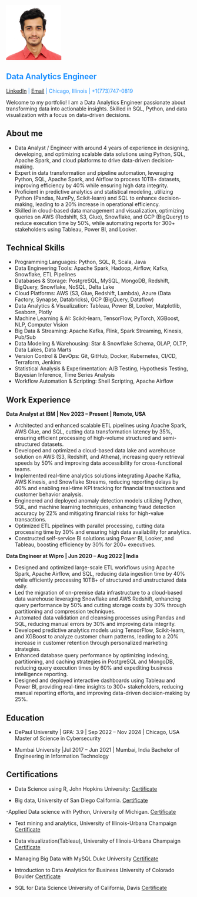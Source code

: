 <p align="left">
  <img src="profile.jpg" alt="Bhaskar Khekale" width="150" height="150" style="object-fit: cover; object-position: top;">
</p>

<h2 align="left"><strong><span style="color: DodgerBlue;">Data Analytics Engineer</span></strong></h2>

<span style="color: DodgerBlue;">[LinkedIn](www.linkedin.com/in/bhaskarkhekale) | [Email](bhaskarkhekale@gmail.com) | Chicago, Illinois | +1(773)747-0819</span>

Welcome to my portfolio! I am a Data Analytics Engineer passionate about transforming data into actionable insights. Skilled in SQL, Python, and data visualization with a focus on data-driven decisions.


## About me
- Data Analyst / Engineer with around 4 years of experience in designing, developing, and optimizing scalable data solutions using
 Python, SQL, Apache Spark, and cloud platforms to drive data-driven decision-making.
- Expert in data transformation and pipeline automation, leveraging Python, SQL, Apache Spark, and Airflow to process 10TB+
 datasets, improving efficiency by 40% while ensuring high data integrity.
- Proficient in predictive analytics and statistical modeling, utilizing Python (Pandas, NumPy, Scikit-learn) and SQL to enhance
 decision-making, leading to a 20% increase in operational efficiency.
- Skilled in cloud-based data management and visualization, optimizing queries on AWS (Redshift, S3, Glue), Snowflake, and GCP
 (BigQuery) to reduce execution time by 50%, while automating reports for 300+ stakeholders using Tableau, Power BI, and Looker.

## Technical Skills
- Programming Languages: Python, SQL, R, Scala, Java
- Data Engineering Tools: Apache Spark, Hadoop, Airflow, Kafka, Snowflake, ETL Pipelines
- Databases & Storage: PostgreSQL, MySQL, MongoDB, Redshift, BigQuery, Snowflake, NoSQL, Delta Lake
- Cloud Platforms: AWS (S3, Glue, Redshift, Lambda), Azure (Data Factory, Synapse, Databricks), GCP (BigQuery, Dataflow)
- Data Analytics & Visualization: Tableau, Power BI, Looker, Matplotlib, Seaborn, Plotly
- Machine Learning & AI: Scikit-learn, TensorFlow, PyTorch, XGBoost, NLP, Computer Vision
- Big Data & Streaming: Apache Kafka, Flink, Spark Streaming, Kinesis, Pub/Sub
- Data Modeling & Warehousing: Star & Snowflake Schema, OLAP, OLTP, Data Lakes, Data Marts
- Version Control & DevOps: Git, GitHub, Docker, Kubernetes, CI/CD, Terraform, Jenkins
- Statistical Analysis & Experimentation: A/B Testing, Hypothesis Testing, Bayesian Inference, Time Series Analysis
- Workflow Automation & Scripting: Shell Scripting, Apache Airflow

## Work Experience
**Data Analyst at IBM    | Nov 2023 – Present   | Remote, USA**
- Architected and enhanced scalable ETL pipelines using Apache Spark, AWS Glue, and SQL, cutting data transformation latency by
 35%, ensuring efficient processing of high-volume structured and semi-structured datasets.
- Developed and optimized a cloud-based data lake and warehouse solution on AWS (S3, Redshift, and Athena), increasing query retrieval
 speeds by 50% and improving data accessibility for cross-functional teams.
- Implemented real-time analytics solutions integrating Apache Kafka, AWS Kinesis, and Snowflake Streams, reducing reporting delays
 by 40% and enabling real-time KPI tracking for financial transactions and customer behavior analysis.
- Engineered and deployed anomaly detection models utilizing Python, SQL, and machine learning techniques, enhancing fraud detection
 accuracy by 22% and mitigating financial risks for high-value transactions.
- Optimized ETL pipelines with parallel processing, cutting data processing time by 30% and ensuring high data availability for analytics.
- Constructed self-service BI solutions using Power BI, Looker, and Tableau, boosting efficiency by 30% for 200+ executives.

**Data Engineer at Wipro    | Jun 2020 – Aug 2022   | India**
-  Designed and optimized large-scale ETL workflows using Apache Spark, Apache Airflow, and SQL, reducing data ingestion time by
 40% while efficiently processing 10TB+ of structured and unstructured data daily.
- Led the migration of on-premise data infrastructure to a cloud-based data warehouse leveraging Snowflake and AWS Redshift, enhancing
 query performance by 50% and cutting storage costs by 30% through partitioning and compression techniques.
- Automated data validation and cleansing processes using Pandas and SQL, reducing manual errors by 30% and improving data integrity.
- Developed predictive analytics models using TensorFlow, Scikit-learn, and XGBoost to analyze customer churn patterns, leading to a
 20% increase in customer retention through personalized marketing strategies.
- Enhanced database query performance by optimizing indexing, partitioning, and caching strategies in PostgreSQL and MongoDB,
 reducing query execution times by 60% and expediting business intelligence reporting.
- Designed and deployed interactive dashboards using Tableau and Power BI, providing real-time insights to 300+ stakeholders, reducing
 manual reporting efforts, and improving data-driven decision-making by 25%.

## Education
- DePaul University | GPA: 3.9 | Sep 2022 – Nov 2024 | Chicago, USA
  Master of Science in Cybersecurity
  
- Mumbai University |Jul 2017 – Jun 2021 | Mumbai, India
  Bachelor of Engineering in Information Technology

## Certifications
- Data Science using R, John Hopkins University:
[Certificate](https://coursera.org/share/984e0126a65bd7d9d04882d0ebd022c7)

- Big data, University of San Diego California.
[Certificate](https://coursera.org/share/55eba83b7dbb11ea364ed652438ffac4)

-Applied Data science with Python, University of Michigan.
[Certificate](https://coursera.org/share/4ef00ba730349b3af1a00428143255af)

- Text mining and analytics, University of  Illinois-Urbana Champaign
[Certificate](https://coursera.org/share/0a8c05cf9e13e1138eaf9e40f1597317)

-  Data visualization(Tableau), University of  Illinois-Urbana Champaign
[Certificate](https://coursera.org/share/e6bb2e142e3419eec1670ccbbab4940b)

- Managing Big Data with MySQL Duke University
[Certificate](https://coursera.org/share/84248cf3c6ee3885f60dd743bd3716df)

- Introduction to Data Analytics for Business University of Colorado Boulder
[Certificate](https://coursera.org/share/e01414711deb6ac735511ffcfac25a43)

- SQL for Data Science University of California, Davis
[Certificate](https://coursera.org/share/5c491437ead154f27e3f314fd981f2e2)



